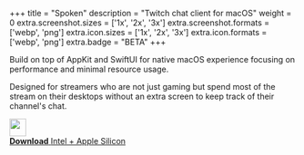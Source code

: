 +++
title = "Spoken"
description = "Twitch chat client for macOS"
weight = 0
extra.screenshot.sizes = ['1x', '2x', '3x']
extra.screenshot.formats = ['webp', 'png']
extra.icon.sizes = ['1x', '2x', '3x']
extra.icon.formats = ['webp', 'png']
extra.badge = "BETA"
+++

Build on top of AppKit and SwiftUI for native macOS experience focusing on performance and minimal resource usage.

Designed for streamers who are not just gaming but spend most of the stream on their desktops without an extra screen to keep track of their channel's chat.

<a class="download-link" href="https://spoken.umurgdk.dev/releases/1.0/Spoken.dmg">
    <picture>
        <source srcset="/icons/download_light.svg" media="(prefers-color-scheme: light)">
        <source srcset="/icons/download_dark.svg" media="(prefers-color-scheme: dark)">
        <img src="/icons/download.svg" width="29" height="31">
    </picture>
    <div class="label">
        <strong>Download</strong>
        <span>Intel + Apple Silicon</span>
    </div>
</a>